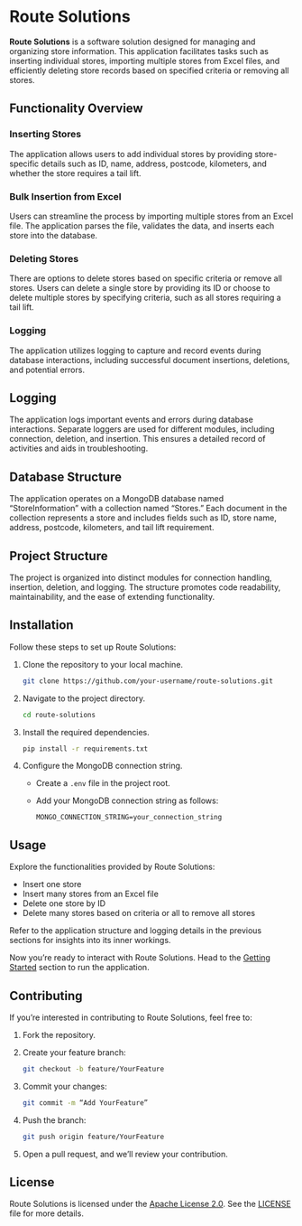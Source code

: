# Route Solutions

**Route Solutions** is a software solution designed for managing and organizing store information. This application facilitates tasks such as inserting individual stores, importing multiple stores from Excel files, and efficiently deleting store records based on specified criteria or removing all stores.

## Functionality Overview

### Inserting Stores

The application allows users to add individual stores by providing store-specific details such as ID, name, address, postcode, kilometers, and whether the store requires a tail lift.

### Bulk Insertion from Excel

Users can streamline the process by importing multiple stores from an Excel file. The application parses the file, validates the data, and inserts each store into the database.

### Deleting Stores

There are options to delete stores based on specific criteria or remove all stores. Users can delete a single store by providing its ID or choose to delete multiple stores by specifying criteria, such as all stores requiring a tail lift.

### Logging

The application utilizes logging to capture and record events during database interactions, including successful document insertions, deletions, and potential errors.

## Logging

The application logs important events and errors during database interactions. Separate loggers are used for different modules, including connection, deletion, and insertion. This ensures a detailed record of activities and aids in troubleshooting.

## Database Structure

The application operates on a MongoDB database named “StoreInformation” with a collection named “Stores.” Each document in the collection represents a store and includes fields such as ID, store name, address, postcode, kilometers, and tail lift requirement.

## Project Structure

The project is organized into distinct modules for connection handling, insertion, deletion, and logging. The structure promotes code readability, maintainability, and the ease of extending functionality.

## Installation

Follow these steps to set up Route Solutions:

1. Clone the repository to your local machine.

    ```bash
    git clone https://github.com/your-username/route-solutions.git
    ```

2. Navigate to the project directory.

    ```bash
    cd route-solutions
    ```

3. Install the required dependencies.

    ```bash
    pip install -r requirements.txt
    ```

4. Configure the MongoDB connection string.

    - Create a `.env` file in the project root.
    - Add your MongoDB connection string as follows:

        ```dotenv
        MONGO_CONNECTION_STRING=your_connection_string
        ```

## Usage

Explore the functionalities provided by Route Solutions:

- Insert one store
- Insert many stores from an Excel file
- Delete one store by ID
- Delete many stores based on criteria or all to remove all stores

Refer to the application structure and logging details in the previous sections for insights into its inner workings.

Now you’re ready to interact with Route Solutions. Head to the [Getting Started](#installation) section to run the application.

## Contributing

If you’re interested in contributing to Route Solutions, feel free to:

1. Fork the repository.
2. Create your feature branch:

    ```bash
    git checkout -b feature/YourFeature
    ```

3. Commit your changes:

    ```bash
    git commit -m “Add YourFeature”
    ```

4. Push the branch:

    ```bash
    git push origin feature/YourFeature
    ```

5. Open a pull request, and we’ll review your contribution.

## License

Route Solutions is licensed under the [Apache License 2.0](LICENSE). See the [LICENSE](LICENSE) file for more details.
